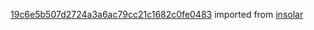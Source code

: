 [19c6e5b507d2724a3a6ac79cc21c1682c0fe0483](https://github.com/insolar/insolar/commit/19c6e5b507d2724a3a6ac79cc21c1682c0fe0483) imported from [insolar](https://github.com/insolar/insolar)
